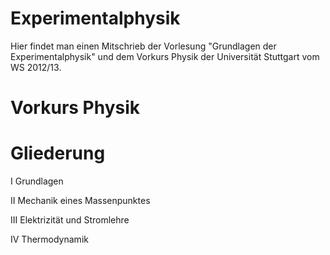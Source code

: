 Experimentalphysik
============================
Hier findet man einen Mitschrieb der Vorlesung "Grundlagen der Experimentalphysik" und dem Vorkurs Physik der Universität Stuttgart vom WS 2012/13.  

Vorkurs Physik
==================

Gliederung
==================
I Grundlagen

II Mechanik eines Massenpunktes

III Elektrizität und Stromlehre

IV Thermodynamik